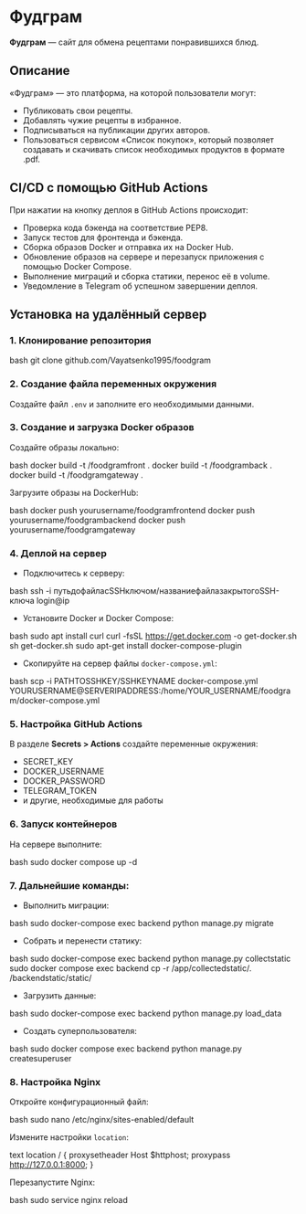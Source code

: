 # Фудграм

**Фудграм** — сайт для обмена рецептами понравившихся блюд.

## Описание

«Фудграм» — это платформа, на которой пользователи могут:

- Публиковать свои рецепты.
- Добавлять чужие рецепты в избранное.
- Подписываться на публикации других авторов.
- Пользоваться сервисом «Список покупок», который позволяет создавать и скачивать список необходимых продуктов в формате .pdf.

## CI/CD с помощью GitHub Actions

При нажатии на кнопку деплоя в GitHub Actions происходит:

- Проверка кода бэкенда на соответствие PEP8.
- Запуск тестов для фронтенда и бэкенда.
- Сборка образов Docker и отправка их на Docker Hub.
- Обновление образов на сервере и перезапуск приложения с помощью Docker Compose.
- Выполнение миграций и сборка статики, перенос её в volume.
- Уведомление в Telegram об успешном завершении деплоя.

## Установка на удалённый сервер

### 1. Клонирование репозитория

bash
git clone github.com/Vayatsenko1995/foodgram


### 2. Создание файла переменных окружения

Создайте файл `.env` и заполните его необходимыми данными.

### 3. Создание и загрузка Docker образов

Создайте образы локально:

bash
docker build -t <yourusername>/foodgramfront .
docker build -t <yourusername>/foodgramback .
docker build -t <yourusername>/foodgramgateway .


Загрузите образы на DockerHub:

bash
docker push yourusername/foodgramfrontend
docker push yourusername/foodgrambackend
docker push yourusername/foodgramgateway


### 4. Деплой на сервер

- Подключитесь к серверу:

bash
ssh -i путьдофайласSSHключом/названиефайлазакрытогоSSH-ключа login@ip


- Установите Docker и Docker Compose:

bash
sudo apt install curl
curl -fsSL https://get.docker.com -o get-docker.sh
sh get-docker.sh
sudo apt-get install docker-compose-plugin


- Скопируйте на сервер файлы `docker-compose.yml`:

bash
scp -i PATHTOSSHKEY/SSHKEYNAME docker-compose.yml YOURUSERNAME@SERVERIPADDRESS:/home/YOUR_USERNAME/foodgram/docker-compose.yml


### 5. Настройка GitHub Actions

В разделе **Secrets > Actions** создайте переменные окружения:

- SECRET_KEY
- DOCKER_USERNAME
- DOCKER_PASSWORD
- TELEGRAM_TOKEN
- и другие, необходимые для работы

### 6. Запуск контейнеров

На сервере выполните:

bash
sudo docker compose up -d


### 7. Дальнейшие команды:

- Выполнить миграции:

bash
sudo docker-compose exec backend python manage.py migrate


- Собрать и перенести статику:

bash
sudo docker-compose exec backend python manage.py collectstatic
sudo docker compose exec backend cp -r /app/collectedstatic/. /backendstatic/static/


- Загрузить данные:

bash
sudo docker-compose exec backend python manage.py load_data


- Создать суперпользователя:

bash
sudo docker compose exec backend python manage.py createsuperuser


### 8. Настройка Nginx

Откройте конфигурационный файл:

bash
sudo nano /etc/nginx/sites-enabled/default


Измените настройки `location`:

text
location / {
    proxysetheader Host $httphost;
    proxypass http://127.0.0.1:8000;
}


Перезапустите Nginx:

bash
sudo service nginx reload


```
